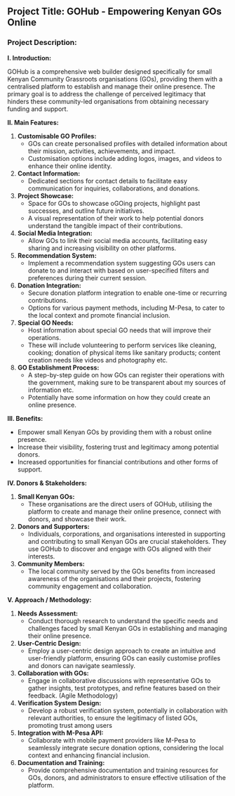 ## **Project Title: GOHub - Empowering Kenyan GOs Online**

### **Project Description:**

**I. Introduction:**

GOHub is a comprehensive web builder designed specifically for small Kenyan Community Grassroots organisations (GOs), providing them with a centralised platform to establish and manage their online presence. The primary goal is to address the challenge of perceived legitimacy that hinders these community-led organisations from obtaining necessary funding and support. 

**II. Main Features:**

1. **Customisable GO Profiles:**
    - GOs can create personalised profiles with detailed information about their mission, activities, achievements, and impact.
    - Customisation options include adding logos, images, and videos to enhance their online identity.
2. **Contact Information:**
    - Dedicated sections for contact details to facilitate easy communication for inquiries, collaborations, and donations.
3. **Project Showcase:**
    - Space for GOs to showcase oGOing projects, highlight past successes, and outline future initiatives.
    - A visual representation of their work to help potential donors understand the tangible impact of their contributions.
4. **Social Media Integration:**
    - Allow GOs to link their social media accounts, facilitating easy sharing and increasing visibility on other platforms.
5. **Recommendation System:**
    - Implement a recommendation system suggesting GOs users can donate to and interact with based on user-specified filters and preferences during their current session.
6. **Donation Integration:**
    - Secure donation platform integration to enable one-time or recurring contributions.
    - Options for various payment methods, including M-Pesa, to cater to the local context and promote financial inclusion.
7. **Special GO Needs:**
    - Host information about special GO needs that will improve their operations.
    - These will include volunteering to perform services like cleaning, cooking; donation of physical items like sanitary products; content creation needs like videos and photography etc.
8. **GO Establishment Process:**
    - A step-by-step guide on how GOs can register their operations with the government, making sure to be transparent about my sources of information etc.
    - Potentially have some information on how they could create an online presence.

**III. Benefits:**

- Empower small Kenyan GOs by providing them with a robust online presence.
- Increase their visibility, fostering trust and legitimacy among potential donors.
- Increased opportunities for financial contributions and other forms of support.

**IV. Donors & Stakeholders:**

1. **Small Kenyan GOs:**
    - These organisations are the direct users of GOHub, utilising the platform to create and manage their online presence, connect with donors, and showcase their work.
2. **Donors and Supporters:**
    - Individuals, corporations, and organisations interested in supporting and contributing to small Kenyan GOs are crucial stakeholders. They use GOHub to discover and engage with GOs aligned with their interests.
3. **Community Members:**
    - The local community served by the GOs benefits from increased awareness of the organisations and their projects, fostering community engagement and collaboration.

**V. Approach / Methodology:**

1. **Needs Assessment:**
    - Conduct thorough research to understand the specific needs and challenges faced by small Kenyan GOs in establishing and managing their online presence.
2. **User-Centric Design:**
    - Employ a user-centric design approach to create an intuitive and user-friendly platform, ensuring GOs can easily customise profiles and donors can navigate seamlessly.
3. **Collaboration with GOs:**
    - Engage in collaborative discussions with representative GOs to gather insights, test prototypes, and refine features based on their feedback. (Agile Methodology)
4. **Verification System Design:**
    - Develop a robust verification system, potentially in collaboration with relevant authorities, to ensure the legitimacy of listed GOs, promoting trust among users
5. **Integration with M-Pesa API:**
    - Collaborate with mobile payment providers like M-Pesa to seamlessly integrate secure donation options, considering the local context and enhancing financial inclusion.
6. **Documentation and Training:**
    - Provide comprehensive documentation and training resources for GOs, donors, and administrators to ensure effective utilisation of the platform.